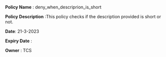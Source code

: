 **Policy Name** : deny\_when\_descriprion\_is\_short

**Policy Description** :This policy checks if the description provided is short or not.

**Date**: 21-3-2023

**Expiry Date** : 

**Owner** : TCS
